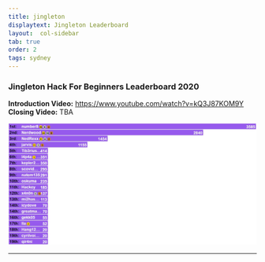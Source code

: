 ```yaml
---
title: jingleton
displaytext: Jingleton Leaderboard
layout:  col-sidebar
tab: true
order: 2
tags: sydney
---
```






### Jingleton Hack For Beginners Leaderboard 2020
**Introduction Video:** <a href="https://www.youtube.com/watch?v=kQ3J87KOM9Y">https://www.youtube.com/watch?v=kQ3J87KOM9Y</a> <br/>
**Closing Video:** TBA <br/>

<img src="assets/images/jingleton-leaderboard-2020.jpg" class="center">

-------------
